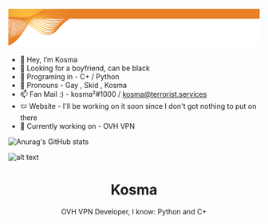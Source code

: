 ![alt text](https://raw.githubusercontent.com/Kosma200/Kosma200/main/image.png)

- 👋 Hey, I’m Kosma 
- 👀 Looking for a boyfriend, can be black
- 🌱 Programing in - C+ / Python
- 💞️ Pronouns - Gay , Skid , Kosma
- 📫 Fan Mail :) - kosma²#1000 / kosma@terrorist.services 
- 🩲 Website - I'll be working on it soon since I don't got nothing to put on there 
- 💎 Currently working on - OVH VPN

![Anurag's GitHub stats](https://github-readme-stats.vercel.app/api?username=Kosma200&show_icons=true&theme=tokyonight)

![alt text](https://cdn.pngsumo.com/footer-designs-png-png-image-footer-design-png-990_150.png)



<h1 align="center">Kosma</h1>
<p align="center">OVH VPN Developer, I know: Python and C+</p>
<a href="https://github.com/Kosma200">
  <p align="center">

